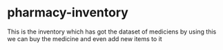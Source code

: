 # pharmacy-inventory
This is the inventory which has got the dataset of mediciens by using this we can buy the medicine and even add new items to it
